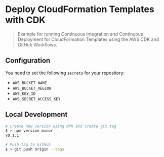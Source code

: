 # Deploy CloudFormation Templates with CDK

> Example for running Continuous Integration and Continuous Deployment for CloudFormation Templates using the AWS CDK and GitHub Workflows.

## Configuration

You need to set the following `secrets` for your repository:

- `AWS_BUCKET_NAME`
- `AWS_BUCKET_REGION`
- `AWS_KEY_ID`
- `AWS_SECRET_ACCESS_KEY`

## Local Development

```bash
# Create new version using NPM and create git tag
$ > npm version minor
v0.1.1

# Push tag to GitHub
$ > git push origin --tags
```
